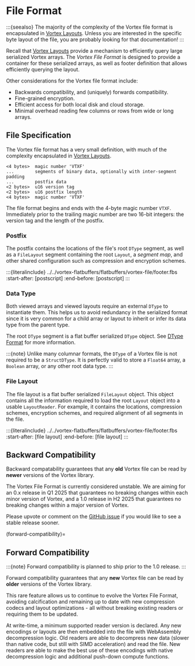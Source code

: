 # File Format

:::{seealso}
The majority of the complexity of the Vortex file format is encapsulated in [Vortex Layouts](/concepts/layouts).
Unless you are interested in the specific byte layout of the file, you are probably looking for that documentation!
:::

Recall that [Vortex Layouts](/concepts/layouts) provide a mechanism to efficiently query large serialized Vortex
arrays. The _Vortex File Format_ is designed to provide a container for these serialized arrays, as well as footer
definition that allows efficiently querying the layout.

Other considerations for the Vortex file format include:

* Backwards compatibility, and (uniquely) forwards compatibility.
* Fine-grained encryption.
* Efficient access for both local disk and cloud storage.
* Minimal overhead reading few columns or rows from wide or long arrays.

## File Specification

The Vortex file format has a very small definition, with much of the complexity encapsulated
in [Vortex Layouts](/concepts/layouts).

```
<4 bytes>  magic number 'VTXF'
...        segments of binary data, optionally with inter-segment padding
...        postfix data
<2 bytes>  u16 version tag
<2 bytes>  u16 postfix length
<4 bytes>  magic number 'VTXF'
```

The file format begins and ends with the 4-byte magic number `VTXF`.
Immediately prior to the trailing magic number are two 16-bit integers: the version tag and the length of the postfix.

### Postfix

The postfix contains the locations of the file's root `DType` segment, as well as a `FileLayout` segment containing
the root `Layout`, a _segment map_, and other shared configuration such as compression and encryption schemes.

:::{literalinclude} ../../vortex-flatbuffers/flatbuffers/vortex-file/footer.fbs
:start-after: [postscript]
:end-before: [postscript]
:::

### Data Type

Both viewed arrays and viewed layouts require an external `DType` to instantiate them. This helps us to avoid
redundancy in the serialized format since it is very common for a child array or layout to inherit or infer its data
type from the parent type.

The root `DType` segment is a flat buffer serialized `DType` object. See [DType Format](/specs/dtype-format) for more
information.

:::{note}
Unlike many columnar formats, the `DType` of a Vortex file is not required to be a `StructDType`. It is perfectly
valid to store a `Float64` array, a `Boolean` array, or any other root data type.
:::

### File Layout

The file layout is a flat buffer serialized `FileLayout` object. This object contains all the information required to
load the root `Layout` object into a usable `LayoutReader`. For example, it contains the locations, compression schemes,
encryption schemes, and required alignment of all segments in the file.

:::{literalinclude} ../../vortex-flatbuffers/flatbuffers/vortex-file/footer.fbs
:start-after: [file layout]
:end-before: [file layout]
:::

## Backward Compatibility

Backward compatability guarantees that any **old** Vortex file can be read by **newer** versions of the Vortex library.

The Vortex File Format is currently considered unstable. We are aiming for an 0.x release in Q1 2025 that guarantees
no breaking changes within each minor version of Vortex, and a 1.0 release in H2 2025 that guarantees no breaking
changes within a major version of Vortex.

Please upvote or comment on the [GitHub issue](https://github.com/spiraldb/vortex/issues/2077) if you would like to
see a stable release sooner.

(forward-compatibility)=

## Forward Compatibility

:::{note}
Forward compatibility is planned to ship prior to the 1.0 release.
:::

Forward compatibility guarantees that any **new** Vortex file can be read by **older** versions of the Vortex library.

This rare feature allows us to continue to evolve the Vortex File Format, avoiding calcification and remaining up to
date with new compression codecs and layout optimizations - all without breaking existing readers or requiring them to
be updated.

At write-time, a minimum supported reader version is declared. Any new encodings or layouts are then embedded into the
file with WebAssembly decompression logic. Old readers are able to decompress new data (slower than native code, but
still with SIMD acceleration) and read the file. New readers are able to make the best use of these encodings with
native decompression logic and additional push-down compute functions.
